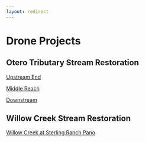 ```yaml
---
layout: redirect
---
```

# Drone Projects

## Otero Tributary Stream Restoration
[Upstream End](https://www.iconeng.com/project/drone/otero-tributary/us/index.html)

[Middle Reach](https://www.iconeng.com/project/drone/otero-tributary/mid/index.html)

[Downstream](https://www.iconeng.com/project/drone/otero-tributary/ds/index.html)

## Willow Creek Stream Restoration
[Willow Creek at Sterling Ranch Pano](../project\drone\willow-creek-sterling-ranch\app-files\index.html)
